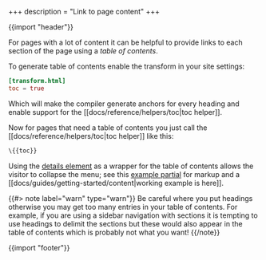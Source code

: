 +++
description = "Link to page content"
+++

{{import "header"}}

For pages with a lot of content it can be helpful to provide links to each section of the page using a *table of contents*.

To generate table of contents enable the transform in your site settings:

```toml
[transform.html]
toc = true
```

Which will make the compiler generate anchors for every heading and enable support for the [[docs/reference/helpers/toc|toc helper]].

Now for pages that need a table of contents you just call the [[docs/reference/helpers/toc|toc helper]] like this:

```handlebars
\{{toc}}
```

Using the [details element][] as a wrapper for the table of contents allows the visitor to collapse the menu; see this [example partial][] for markup and a [[docs/guides/getting-started/content|working example is here]].

{{#> note label="warn" type="warn"}}
Be careful where you put headings otherwise you may get too many entries in your table of contents. For example, if you are using a sidebar navigation with sections it is tempting to use headings to delimit the sections but these would also appear in the table of contents which is probably not what you want!
{{/note}}

{{import "footer"}}

[details element]: https://developer.mozilla.org/en-US/docs/Web/HTML/Element/details
[example partial]: https://github.com/uwe-app/website/blob/main/site/partials/table-of-contents.hbs

